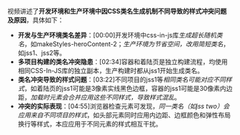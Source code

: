 

视频讲述了**开发环境和生产环境中因CSS类名生成机制不同导致的样式冲突问题及原因**，具体如下：


- **开发与生产环境类名差异**：[00:00]开发环境中css-in-js库*生成超长随机类名*，如makeStyles-heroContent-2；*生产环境为节省空间，改用简短类名*，如jss1、jss2等。
- **多项目构建的类名冲突隐患**：[02:34]容器和着陆页是独立构建流程，均使用相同CSS-In-JS库的独立副本，生产构建时都从jss1开始生成类名。
- **类名冲突导致的样式问题**：[03:22]不同项目的jss1等*相同类名可能对应不同样式*，如着陆页的jss1可能是3像素实线黑色边框，容器的jss1可能是30像素内边距，*加载时元素会合并应用这些不同样式，导致样式混乱*。
- **冲突的实际表现**：[04:55]浏览器检查元素可发现，*同一类名（如jss two）会应用来自不同项目的样式*，如头部元素同时应用内边距、边框颜色和弹性布局换行等样式，本应应用于不同元素的样式相互干扰。